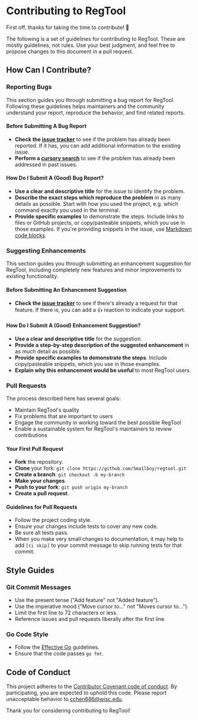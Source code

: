# Contributing to RegTool

First off, thanks for taking the time to contribute! 🎉

The following is a set of guidelines for contributing to RegTool. These are mostly guidelines, not rules. Use your best judgment, and feel free to propose changes to this document in a pull request.

## How Can I Contribute?

### Reporting Bugs

This section guides you through submitting a bug report for RegTool. Following these guidelines helps maintainers and the community understand your report, reproduce the behavior, and find related reports.

#### Before Submitting A Bug Report

- **Check the [issue tracker](https://github.com/Sma1lboy/regtool/issues)** to see if the problem has already been reported. If it has, you can add additional information to the existing issue.
- **Perform a [cursory search](https://github.com/Sma1lboy/regtool/issues?q=is%3Aissue)** to see if the problem has already been addressed in past issues.

#### How Do I Submit A (Good) Bug Report?

- **Use a clear and descriptive title** for the issue to identify the problem.
- **Describe the exact steps which reproduce the problem** in as many details as possible. Start with how you used the project, e.g. which command exactly you used in the terminal.
- **Provide specific examples** to demonstrate the steps. Include links to files or GitHub projects, or copy/pasteable snippets, which you use in those examples. If you're providing snippets in the issue, use [Markdown code blocks](https://help.github.com/articles/markdown-basics/#multiple-lines).

### Suggesting Enhancements

This section guides you through submitting an enhancement suggestion for RegTool, including completely new features and minor improvements to existing functionality.

#### Before Submitting An Enhancement Suggestion

- **Check the [issue tracker](https://github.com/Sma1lboy/regtool/issues)** to see if there's already a request for that feature. If there is, you can add a 👍 reaction to indicate your support.

#### How Do I Submit A (Good) Enhancement Suggestion?

- **Use a clear and descriptive title** for the suggestion.
- **Provide a step-by-step description of the suggested enhancement** in as much detail as possible.
- **Provide specific examples to demonstrate the steps**. Include copy/pasteable snippets, which you use in those examples.
- **Explain why this enhancement would be useful** to most RegTool users.

### Pull Requests

The process described here has several goals:

- Maintain RegTool's quality
- Fix problems that are important to users
- Engage the community in working toward the best possible RegTool
- Enable a sustainable system for RegTool's maintainers to review contributions

#### Your First Pull Request

- **Fork** the repository.
- **Clone** your fork: `git clone https://github.com/Sma1lboy/regtool.git`
- **Create a branch**: `git checkout -b my-branch`
- **Make your changes**.
- **Push to your fork**: `git push origin my-branch`
- **Create a pull request**.

#### Guidelines for Pull Requests

- Follow the project coding style.
- Ensure your changes include tests to cover any new code.
- Be sure all tests pass.
- When you make very small changes to documentation, it may help to add `[ci skip]` to your commit message to skip running tests for that commit.

## Style Guides

### Git Commit Messages

- Use the present tense ("Add feature" not "Added feature").
- Use the imperative mood ("Move cursor to..." not "Moves cursor to...").
- Limit the first line to 72 characters or less.
- Reference issues and pull requests liberally after the first line.

### Go Code Style

- Follow the [Effective Go](https://golang.org/doc/effective_go.html) guidelines.
- Ensure that the code passes `go fmt`.

## Code of Conduct

This project adheres to the [Contributor Covenant code of conduct](https://www.contributor-covenant.org/version/2/0/code_of_conduct/). By participating, you are expected to uphold this code. Please report unacceptable behavior to [cchen686@wisc.edu](mailto:cchen686@wisc.edu).

Thank you for considering contributing to RegTool!
